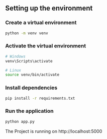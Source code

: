 ## Setting up the environment

### Create a virtual environment

```bash
python -m venv venv
```

### Activate the virtual environment

```bash
# Windows
venv\Scripts\activate

# Linux
source venv/bin/activate
```

### Install dependencies

```bash
pip install -r requirements.txt
```

### Run the application

```bash
python app.py
```

The Project is running on http://localhost:5000